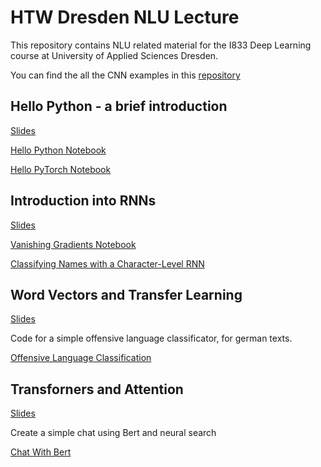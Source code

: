 # HTW Dresden NLU Lecture

This repository contains NLU related material for the I833 Deep Learning course at University of Applied Sciences Dresden.

You can find the all the CNN examples in this [repository](https://github.com/tneumann/htw_cnn_lecture)


## Hello Python - a brief introduction

[Slides](https://github.com/oliverguhr/htw-nlp-lecture/blob/master/slides/0-hellp-python.pdf)

[Hello Python Notebook](./hello-python/Short%20Python%20Intro.ipynb)

[Hello PyTorch Notebook](./hello-python/Hello%20PyTorch.ipynb)

## Introduction into RNNs

[Slides](./slides/Deep%20NLP%201%20Recurrent%20Neural%20Networks.pdf)

[Vanishing Gradients Notebook](./assignments/RNNs/vanishing-gradients.ipynb)


[Classifying Names with a Character-Level RNN](./assignments/RNNs/classifying%20names%20with%20rnns.ipynb)

## Word Vectors and Transfer Learning

[Slides](./slides/Deep%20NLP%202%20Word%20Vectors%20and%20Transfer%20Learning.pdf)

Code for a simple offensive language classificator, for german texts.

[Offensive Language Classification](./assignments/transformer/nlp_2_transformer_offensive_language_classification.ipynb)



## Transforners and Attention

[Slides](./slides/Deep%20NLP%203%20Transforners%20and%20Attention.pdf)

Create a simple chat using Bert and neural search

[Chat With Bert](./assignments/transformer/nlp_3_neural_search.ipynb)
